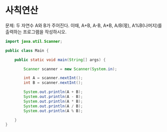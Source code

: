 # 사칙연산

문제: 두 자연수 A와 B가 주어진다. 이때, A+B, A-B, A*B, A/B(몫), A%B(나머지)를 출력하는 프로그램을 작성하시오.

```java
import java.util.Scanner;

public class Main {

    public static void main(String[] args) {

        Scanner scanner = new Scanner(System.in);

        int A = scanner.nextInt();
        int B = scanner.nextInt();

        System.out.println(A + B);
        System.out.println(A - B);
        System.out.println(A * B);
        System.out.println(A / B);
        System.out.println(A % B);

    }
}
```